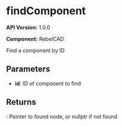 # findComponent

**API Version:** 1.0.0

**Component:** RebelCAD

Find a component by ID

## Parameters

- **id**: ID of component to find

## Returns

: Pointer to found node, or nullptr if not found

